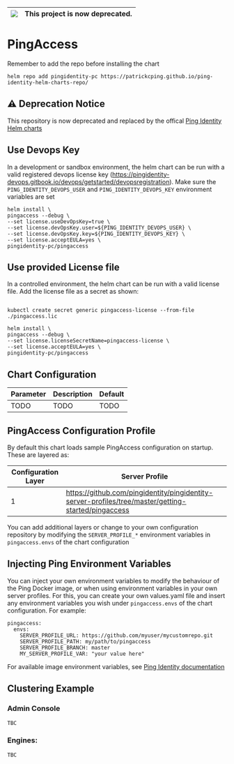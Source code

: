 |![](https://upload.wikimedia.org/wikipedia/commons/thumb/1/17/Warning.svg/156px-Warning.svg.png) | This project is now deprecated.
|---|---|

# PingAccess

Remember to add the repo before installing the chart
```shell
helm repo add pingidentity-pc https://patrickcping.github.io/ping-identity-helm-charts-repo/
```

## ⚠️ Deprecation Notice

This repository is now deprecated and replaced by the offical [Ping Identity Helm charts](https://helm.pingidentity.com/)

## Use Devops Key
In a development or sandbox environment, the helm chart can be run with a valid registered devops license key (https://pingidentity-devops.gitbook.io/devops/getstarted/devopsregistration).  Make sure the `PING_IDENTITY_DEVOPS_USER` and `PING_IDENTITY_DEVOPS_KEY` environment variables are set

```shell
helm install \
pingaccess --debug \
--set license.useDevOpsKey=true \
--set license.devOpsKey.user=${PING_IDENTITY_DEVOPS_USER} \
--set license.devOpsKey.key=${PING_IDENTITY_DEVOPS_KEY} \
--set license.acceptEULA=yes \
pingidentity-pc/pingaccess
```

## Use provided License file
In a controlled environment, the helm chart can be run with a valid license file.  Add the license file as a secret as shown:
```shell

kubectl create secret generic pingaccess-license --from-file ./pingaccess.lic

helm install \
pingaccess --debug \
--set license.licenseSecretName=pingaccess-license \
--set license.acceptEULA=yes \
pingidentity-pc/pingaccess
```

## Chart Configuration

| Parameter | Description | Default |
|--|--|--|
| TODO | TODO | TODO |

## PingAccess Configuration Profile

By default this chart loads sample PingAccess configuration on startup.  These are layered as:

| Configuration Layer | Server Profile |
|--|--|
| 1 | https://github.com/pingidentity/pingidentity-server-profiles/tree/master/getting-started/pingaccess |

You can add additional layers or change to your own configuration repository by modifying the `SERVER_PROFILE_*` environment variables in `pingaccess.envs` of the chart configuration

## Injecting Ping Environment Variables

You can inject your own environment variables to modify the behaviour of the Ping Docker image, or when using environment variables in your own server profiles.  For this, you can create your own values.yaml file and insert any environment variables you wish under `pingaccess.envs` of the chart configuration.  For example:

```
pingaccess:
  envs:
    SERVER_PROFILE_URL: https://github.com/myuser/mycustomrepo.git 
    SERVER_PROFILE_PATH: my/path/to/pingaccess
    SERVER_PROFILE_BRANCH: master
    MY_SERVER_PROFILE_VAR: "your value here"
```

For available image environment variables, see [Ping Identity documentation](https://pingidentity-devops.gitbook.io/devops/dockerimagesref/pingaccess#environment-variables)

## Clustering Example

### Admin Console
```shell
TBC
```

### Engines:
```shell
TBC
```
